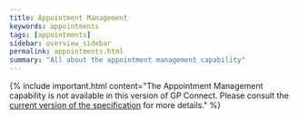 ```yaml
---
title: Appointment Management
keywords: appointments
tags: [appointments]
sidebar: overview_sidebar
permalink: appointments.html
summary: "All about the appointment management capability"
---
```


{% include important.html content="The Appointment Management capability is not available in this version of GP Connect. Please consult the [current version of the specification](https://nhsconnect.github.io/gpconnect/) for more details." %}
